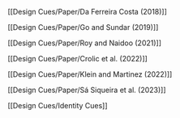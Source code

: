 [[Design Cues/Paper/Da Ferreira Costa (2018)]]

[[Design Cues/Paper/Go and Sundar (2019)]]

[[Design Cues/Paper/Roy and Naidoo (2021)]]

[[Design Cues/Paper/Crolic et al. (2022)]]

[[Design Cues/Paper/Klein and Martinez (2022)]]

[[Design Cues/Paper/Sá Siqueira et al. (2023)]]

[[Design Cues/Identity Cues]]